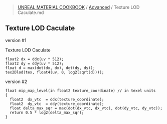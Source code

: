 > [UNREAL MATERIAL COOKBOOK](../README.md) / [Advanced](README.md) / Texture LOD Caculate.md
## Texture LOD Caculate
version #1

Texture LOD Caculate
    
    float2 dx = ddx(uv * 512); 
    float2 dy = ddy(uv * 512); 
    float d = max(dot(dx, dx), dot(dy, dy)); 
    tex2Dlod(tex, float4(uv, 0, log2(sqrt(d))));


version #2

    float mip_map_level(in float2 texture_coordinate) // in texel units
    {
      float2  dx_vtc  = ddx(texture_coordinate);
      float2  dy_vtc  = ddy(texture_coordinate);
      float delta_max_sqr = max(dot(dx_vtc, dx_vtc), dot(dy_vtc, dy_vtc));
      return 0.5 * log2(delta_max_sqr);
    }